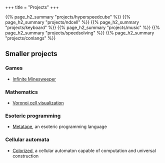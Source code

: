 +++
title = "Projects"
+++

{{% page_h2_summary "projects/hyperspeedcube" %}}
{{% page_h2_summary "projects/ndcell" %}}
{{% page_h2_summary "projects/keyboard" %}}
{{% page_h2_summary "projects/music" %}}
{{% page_h2_summary "projects/speedsolving" %}}
{{% page_h2_summary "projects/conlangs" %}}

## Smaller projects

### Games

- [Infinite Minesweeper](https://github.com/HactarCE/InfiniteMinesweeper)

### Mathematics

- [Voronoi cell visualization](https://github.com/HactarCE/Voronoi)

### Esoteric programming

- [Metatape](https://github.com/HactarCE/Metatape#readme), an esoteric programming language

### Cellular automata

- [Colorized](https://github.com/HactarCE/Colorized-CA#readme), a cellular automaton capable of computation and universal construction
